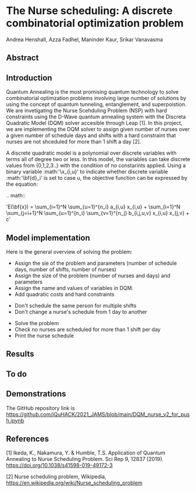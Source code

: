 # The Nurse scheduling: A discrete combinatorial optimization problem
Andrea Henshall, Azza Fadhel, Maninder Kaur, Srikar Vanavasma

## Abstract


## Introduction 
Quantum Annealing is the most promising quantum technology to solve combinatorial optimzation problems involving large number of solutions by using the concept of quantum tunneling, entanglement, and superpoistion. We are invetigating the Nurse Scehduling Problem (NSP) with hard constraints using the D-Wave quantum annealing system with the Discreta Quadratic Model (DQM) solver accesible through Leap [1]. In this project, we are implementing the DQM solver to assign given number of nurses over a given number of schedule days and shifts with a hard constraint that nurses are not shceduled for more than 1 shift a day [2]. 

A discrete quadratic model is a polynomial over discrete variables with terms all of degree two or less. In this model, the variables can take discrete values from {0,1,2,3..} with the condition of no constarints applied.  Using a binary variable :math:'\x_{i,u}' to indicate whether discrete variable :math:'\bf{d}_i' is set to case u, the objective function can be expressed by the equation:

.. math::

'E(\bf{x})
= \sum_{i=1}^N \sum_{u=1}^{n_i} a_{i,u} x_{i,u} + \sum_{i=1}^N \sum_{j=i+1}^N \sum_{u=1}^{n_i} \sum_{v=1}^{n_j} b_{i,j,u,v} x_{i,u} x_{j,v} + c'


## Model implementation 

Here is the general overview of solving the problem:
* Assign the sie of the problem and parameters (number of schedule days, number of shifts, number of nurses)
* Assign the size of the problem (number of nurses and days) and parameters
* Assign the name and values of variables in DQM.
* Add quadratic costs and hard constraints 
- Don't schedule the same person for multiple shifts
- Don't change a nurse's schedule from 1 day to another
* Solve the problem 
* Check no nurses are scheduled for more than 1 shift per day
* Print the nurse schedule

## Results


## To do 

## Demonstrations
The GitHub repository link is https://github.com/iQuHACK/2021_JAMS/blob/main/DQM_nurse_v2_for_push.ipynb

## References

[1] Ikeda, K., Nakamura, Y. & Humble, T.S. Application of Quantum Annealing to Nurse Scheduling Problem. Sci Rep 9, 12837 (2019). https://doi.org/10.1038/s41598-019-49172-3

[2] Nurse scheduling problem, Wikipedia, https://en.wikipedia.org/wiki/Nurse_scheduling_problem

